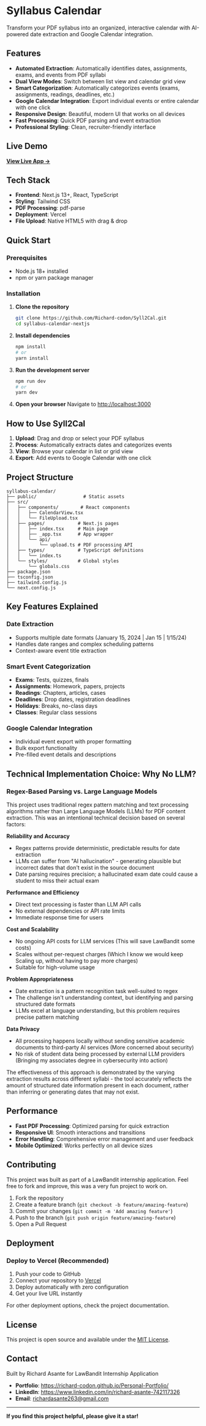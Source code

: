 # Syllabus Calendar

Transform your PDF syllabus into an organized, interactive calendar with AI-powered date extraction and Google Calendar integration.

## Features

- **Automated Extraction**: Automatically identifies dates, assignments, exams, and events from PDF syllabi
- **Dual View Modes**: Switch between list view and calendar grid view
- **Smart Categorization**: Automatically categorizes events (exams, assignments, readings, deadlines, etc.)
- **Google Calendar Integration**: Export individual events or entire calendar with one click
- **Responsive Design**: Beautiful, modern UI that works on all devices
- **Fast Processing**: Quick PDF parsing and event extraction
- **Professional Styling**: Clean, recruiter-friendly interface

## Live Demo

**[View Live App →](https://syll2-cal.vercel.app/)**

## Tech Stack

- **Frontend**: Next.js 13+, React, TypeScript
- **Styling**: Tailwind CSS
- **PDF Processing**: pdf-parse
- **Deployment**: Vercel
- **File Upload**: Native HTML5 with drag & drop

## Quick Start

### Prerequisites

- Node.js 18+ installed
- npm or yarn package manager

### Installation

1. **Clone the repository**

   ```bash
   git clone https://github.com/Richard-codon/Syll2Cal.git
   cd syllabus-calendar-nextjs
   ```

2. **Install dependencies**

   ```bash
   npm install
   # or
   yarn install
   ```

3. **Run the development server**

   ```bash
   npm run dev
   # or
   yarn dev
   ```

4. **Open your browser**
   Navigate to [http://localhost:3000](http://localhost:3000)

## How to Use Syll2Cal

1. **Upload**: Drag and drop or select your PDF syllabus
2. **Process**: Automatically extracts dates and categorizes events
3. **View**: Browse your calendar in list or grid view
4. **Export**: Add events to Google Calendar with one click

## Project Structure

```
syllabus-calendar/
├── public/                 # Static assets
├── src/
│   ├── components/        # React components
│   │   ├── CalendarView.tsx
│   │   └── FileUpload.tsx
│   ├── pages/            # Next.js pages
│   │   ├── index.tsx     # Main page
│   │   ├── _app.tsx      # App wrapper
│   │   └── api/
│   │       └── upload.ts # PDF processing API
│   ├── types/            # TypeScript definitions
│   │   └── index.ts
│   └── styles/           # Global styles
│       └── globals.css
├── package.json
├── tsconfig.json
├── tailwind.config.js
└── next.config.js
```

## Key Features Explained

### Date Extraction

- Supports multiple date formats (January 15, 2024 | Jan 15 | 1/15/24)
- Handles date ranges and complex scheduling patterns
- Context-aware event title extraction

### Smart Event Categorization

- **Exams**: Tests, quizzes, finals
- **Assignments**: Homework, papers, projects
- **Readings**: Chapters, articles, cases
- **Deadlines**: Drop dates, registration deadlines
- **Holidays**: Breaks, no-class days
- **Classes**: Regular class sessions

### Google Calendar Integration

- Individual event export with proper formatting
- Bulk export functionality
- Pre-filled event details and descriptions

## Technical Implementation Choice: Why No LLM?

### Regex-Based Parsing vs. Large Language Models

This project uses traditional regex pattern matching and text processing algorithms rather than Large Language Models (LLMs) for PDF content extraction. This was an intentional technical decision based on several factors:

**Reliability and Accuracy**

- Regex patterns provide deterministic, predictable results for date extraction
- LLMs can suffer from "AI hallucination" - generating plausible but incorrect dates that don't exist in the source document
- Date parsing requires precision; a hallucinated exam date could cause a student to miss their actual exam

**Performance and Efficiency**

- Direct text processing is faster than LLM API calls
- No external dependencies or API rate limits
- Immediate response time for users

**Cost and Scalability**

- No ongoing API costs for LLM services (This will save LawBandit some costs)
- Scales without per-request charges (Which I know we would keep Scaling up, without having to pay more charges)
- Suitable for high-volume usage

**Problem Appropriateness**

- Date extraction is a pattern recognition task well-suited to regex
- The challenge isn't understanding context, but identifying and parsing structured date formats
- LLMs excel at language understanding, but this problem requires precise pattern matching

**Data Privacy**

- All processing happens locally without sending sensitive academic documents to third-party AI services (More concerned about security)
- No risk of student data being processed by external LLM providers (Bringing my associates degree in cybersecurity into action)

The effectiveness of this approach is demonstrated by the varying extraction results across different syllabi - the tool accurately reflects the amount of structured date information present in each document, rather than inferring or generating dates that may not exist.

## Performance

- **Fast PDF Processing**: Optimized parsing for quick extraction
- **Responsive UI**: Smooth interactions and transitions
- **Error Handling**: Comprehensive error management and user feedback
- **Mobile Optimized**: Works perfectly on all device sizes

## Contributing

This project was built as part of a LawBandit internship application. Feel free to fork and improve, this was a very fun project to work on.

1. Fork the repository
2. Create a feature branch (`git checkout -b feature/amazing-feature`)
3. Commit your changes (`git commit -m 'Add amazing feature'`)
4. Push to the branch (`git push origin feature/amazing-feature`)
5. Open a Pull Request

## Deployment

### Deploy to Vercel (Recommended)

1. Push your code to GitHub
2. Connect your repository to [Vercel](https://vercel.com)
3. Deploy automatically with zero configuration
4. Get your live URL instantly

For other deployment options, check the project documentation.

## License

This project is open source and available under the [MIT License](LICENSE).

## Contact

Built by Richard Asante for LawBandit Internship Application

- **Portfolio**: https://richard-codon.github.io/Personal-Portfolio/
- **LinkedIn**: https://www.linkedin.com/in/richard-asante-742117326
- **Email**: richardasante263@gmail.com

---

**If you find this project helpful, please give it a star!**
